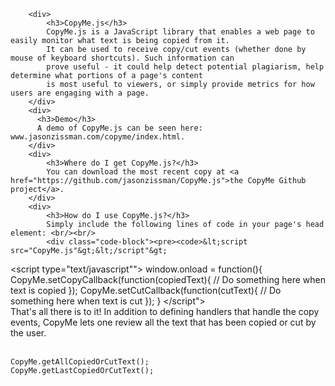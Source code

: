 		<div>
			<h3>CopyMe.js</h3>
			CopyMe.js is a JavaScript library that enables a web page to easily monitor what text is being copied from it.
			It can be used to receive copy/cut events (whether done by mouse of keyboard shortcuts). Such information can 
			prove useful - it could help detect potential plagiarism, help determine what portions of a page's content 
			is most useful to viewers, or simply provide metrics for how users are engaging with a page.
		</div>
		<div>
		  <h3>Demo</h3>
		  A demo of CopyMe.js can be seen here: www.jasonzissman.com/copyme/index.html.
		</div>
		<div>
			<h3>Where do I get CopyMe.js?</h3>
			You can download the most recent copy at <a href="https://github.com/jasonzissman/CopyMe.js">the CopyMe Github project</a>.
		</div>
		<div>
			<h3>How do I use CopyMe.js?</h3>
			Simply include the following lines of code in your page's head element: <br/><br/>
			<div class="code-block"><pre><code>&lt;script src="CopyMe.js"&gt;&lt;/script"&gt;
&lt;script type="text/javascript""&gt;
  window.onload = function(){
    CopyMe.setCopyCallback(function(copiedText){
      // Do something here when text is copied
    });
    CopyMe.setCutCallback(function(cutText){
      // Do something here when text is cut
    });
  }
&lt;/script"&gt;</code></pre>
			</div><br/>
			That's all there is to it!  In addition to defining handlers that handle the copy events,
			CopyMe lets one review all the text that has been copied or cut by the user.<br/><br/>
			<div class="code-block"><pre><code>CopyMe.getAllCopiedOrCutText();
CopyMe.getLastCopiedOrCutText();</code></pre>
		</div>		
	</body>	
</html>
